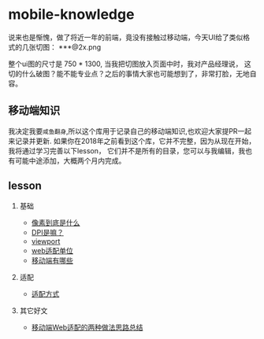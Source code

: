 # mobile-knowledge

说来也是惭愧，做了将近一年的前端，竟没有接触过移动端，今天UI给了类似格式的几张切图：
***\@2x.png

整个ui图的尺寸是 750 * 1300, 当我把切图放入页面中时，我对产品经理说，
这切的什么破图？能不能专业点？之后的事情大家也可能想到了，非常打脸，无地自容。


## 移动端知识

我决定我要`咸鱼翻身`,所以这个库用于记录自己的移动端知识,也欢迎大家提PR一起来记录并更新.
如果你在2018年之前看到这个库，它并不完整，因为从现在开始，我将通过学习完善以下lesson，
它们并不是所有的目录，您可以与我编辑，我也有可能中途添加，大概两个月内完成。

## lesson

1. 基础
   + [像素到底是什么](https://github.com/TongDaDa/mobile-knowledge/base/pixel.md)
   + [DPI是嘛？](https://github.com/TongDaDa/mobile-knowledge/base/dpi.md)
   + [viewport](https://github.com/TongDaDa/mobile-knowledge/base/viewport.md)
   + [web适配单位](https://github.com/TongDaDa/mobile-knowledge/base/unit.md)
   + [移动端有哪些](https://github.com/TongDaDa/mobile-knowledge/base/mobileTypes.md)
2. 适配
   + [适配方式](https://github.com/TongDaDa/mobile-knowledge/base/way.md)
   
3. 其它好文
   + [移动端Web适配的两种做法思路总结](http://blog.csdn.net/azureternite/article/details/52528380)